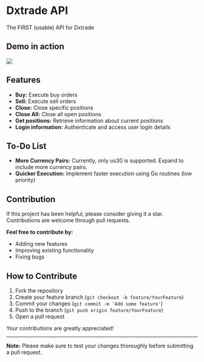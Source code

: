 # Dxtrade API

The FIRST (usable) API for Dxtrade
## Demo in action
<img src="https://imgur.com/O960lKN.gif">

## Features

- **Buy:** Execute buy orders
- **Sell:** Execute sell orders
- **Close:** Close specific positions
- **Close All:** Close all open positions
- **Get positions:** Retrieve information about current positions
- **Login information:** Authenticate and access user login details

## To-Do List

- **More Currency Pairs:** Currently, only us30 is supported. Expand to include more currency pairs.
- **Quicker Execution:** Implement faster execution using Go routines (low priority)

## Contribution

If this project has been helpful, please consider giving it a star. Contributions are welcome through pull requests.

**Feel free to contribute by:**
- Adding new features
- Improving existing functionality
- Fixing bugs

## How to Contribute

1. Fork the repository
2. Create your feature branch (`git checkout -b feature/YourFeature`)
3. Commit your changes (`git commit -m 'Add some feature'`)
4. Push to the branch (`git push origin feature/YourFeature`)
5. Open a pull request

Your contributions are greatly appreciated!

---

**Note:** Please make sure to test your changes thoroughly before submitting a pull request.

